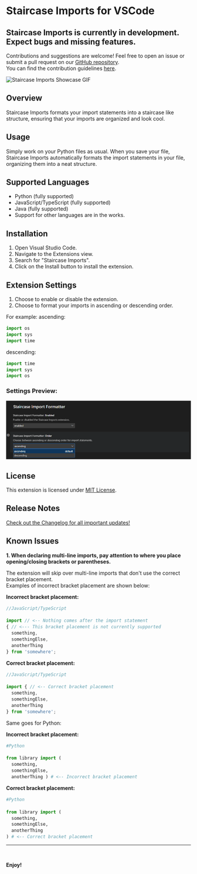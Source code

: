 # Staircase Imports for VSCode

## Staircase Imports is currently in development. Expect bugs and missing features.

Contributions and suggestions are welcome! Feel free to open an issue or submit a pull request on our [GitHub repository](https://github.com/MyPingO/staircase-imports).  
You can find the contribution guidelines [here](CONTRIBUTING.md).

![Staircase Imports Showcase GIF](https://github.com/MyPingO/staircase-imports/raw/master/media/Demo.gif)

## Overview

Staircase Imports formats your import statements into a staircase like structure, ensuring that your imports are organized and look cool.

## Usage

Simply work on your Python files as usual. When you save your file, Staircase Imports automatically formats the import statements in your file, organizing them into a neat structure.

## Supported Languages

- Python (fully supported)
- JavaScript/TypeScript (fully supported)
- Java (fully supported)
- Support for other languages are in the works.

## Installation

1. Open Visual Studio Code.
2. Navigate to the Extensions view.
3. Search for "Staircase Imports".
4. Click on the Install button to install the extension.

## Extension Settings

1. Choose to enable or disable the extension.
2. Choose to format your imports in ascending or descending order.

For example:
ascending:

```python
import os
import sys
import time
```

descending:

```python
import time
import sys
import os
```

### Settings Preview:

![Extension Settings Image](media/settings.png)


## License

This extension is licensed under [MIT License](LICENSE).

## Release Notes

[Check out the Changelog for all important updates!](CHANGELOG.md)

## Known Issues

**1. When declaring multi-line imports, pay attention to where you place opening/closing brackets or parentheses.**  

The extension will skip over multi-line imports that don't use the correct bracket placement.  
Examples of incorrect bracket placement are shown below:

**Incorrect bracket placement:**

```javascript
//JavaScript/TypeScript

import // <-- Nothing comes after the import statement
{ // <--- This bracket placement is not currently supported
  something,
  somethingElse,
  anotherThing
} from 'somewhere';
```

**Correct bracket placement:**

```javascript
//JavaScript/TypeScript

import { // <-- Correct bracket placement
  something,
  somethingElse,
  anotherThing
} from 'somewhere';
```

Same goes for Python:

**Incorrect bracket placement:**

```python
#Python

from library import (
  something,
  somethingElse,
  anotherThing ) # <-- Incorrect bracket placement
```

**Correct bracket placement:**

```python
#Python

from library import (
  something,
  somethingElse,
  anotherThing 
) # <-- Correct bracket placement
```

---
<br>

**Enjoy!**
